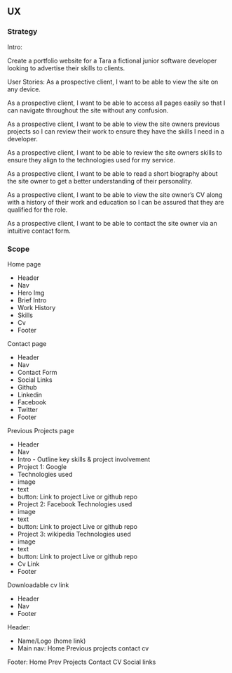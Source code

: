 ## UX

### Strategy

Intro: 

Create a portfolio website for a Tara a fictional junior software developer looking to advertise their skills to clients. 

User Stories: As a prospective client, I want to be able to view the site on any device.

As a prospective client, I want to be able to access all pages easily so that I can navigate throughout the site without any confusion.

As a prospective client, I want to be able to view the site owners previous projects so I can review their work to ensure they have the skills I need in a developer.

As a prospective client, I want to be able to review the site owners skills to ensure they align to the technologies used for my service.

As a prospective client, I want to be able to read a short biography about the site owner to get a better understanding of their personality.

As a prospective client, I want to be able to view the site owner’s CV along with a history of their work and education so I can be assured that they are qualified for the role. 

As a prospective client, I want to be able to contact the site owner via an intuitive contact form.

### Scope 

Home page
  * Header
  * Nav
  * Hero Img
  * Brief Intro
  * Work History
  * Skills
  * Cv
  * Footer

Contact page
  * Header
  * Nav
  * Contact Form
  * Social Links
   * Github
   * Linkedin
   * Facebook
   * Twitter
  * Footer

Previous Projects page
  * Header
  * Nav
  * Intro - Outline key skills & project involvement
  * Project 1: Google
   * Technologies used
   * image 
   * text
   * button: Link to project Live or github repo
  * Project 2: Facebook
    Technologies used
   * image 
   * text
   * button: Link to project Live or github repo
  * Project 3: wikipedia
    Technologies used
   * image 
   * text
   * button: Link to project Live or github repo
  * Cv Link
  * Footer

Downloadable cv link
  * Header
  * Nav
  * Footer

Header: 
 * Name/Logo (home link)
 * Main nav:
  Home
  Previous projects
  contact
  cv

Footer: 
 Home
 Prev Projects
 Contact
 CV
 Social links
 

